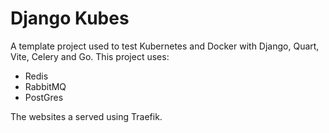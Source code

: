 # Django Kubes

A template project used to test Kubernetes and Docker with Django, Quart, Vite, Celery and Go. This project uses:
* Redis
* RabbitMQ
* PostGres

The websites a served using Traefik.
